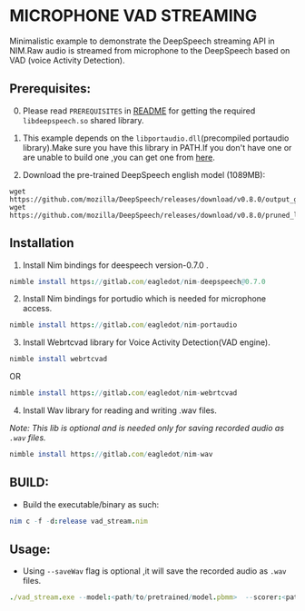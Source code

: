 # MICROPHONE VAD STREAMING
Minimalistic example to demonstrate the DeepSpeech streaming  API in NIM.Raw audio is streamed from microphone to the DeepSpeech based on VAD (voice Activity Detection).

## Prerequisites:
0) Please read ``PREREQUISITES`` in [README](../README.md)  for getting the required ``libdeepspeech.so`` shared library.
1) This example depends on the ``libportaudio.dll``(precompiled portaudio library).Make sure you have this library  in PATH.If you don't have one or are unable to build one ,you can get one from [here](https://gitlab.com/eagledot/nim-portaudio/lib).

2) Download the pre-trained DeepSpeech english model (1089MB):

```
wget https://github.com/mozilla/DeepSpeech/releases/download/v0.8.0/output_graph.pbmm
wget https://github.com/mozilla/DeepSpeech/releases/download/v0.8.0/pruned_lm.scorer
```


## Installation

1. Install Nim bindings for deespeech version-0.7.0 . 
```nim
nimble install https://gitlab.com/eagledot/nim-deepspeech@0.7.0
```

2. Install Nim bindings for portudio which is  needed for microphone access.

```nim
nimble install https://gitlab.com/eagledot/nim-portaudio
```

3. Install Webrtcvad library for Voice Activity Detection(VAD engine).
```nim
nimble install webrtcvad
```  
OR

```nim
nimble install https://gitlab.com/eagledot/nim-webrtcvad
```

4. Install Wav library for reading and writing .wav files.

_Note: This lib is optional and is needed only for saving recorded audio as ``.wav`` files._
```nim
nimble install https://gitlab.com/eagledot/nim-wav
```


## BUILD:
*  Build the executable/binary as such:
```nim
nim c -f -d:release vad_stream.nim
```

## Usage:
* Using ``--saveWav`` flag is optional ,it will save the recorded audio as `.wav` files. 
``` nim 
./vad_stream.exe --model:<path/to/pretrained/model.pbmm>  --scorer:<path/to/.scorer>  --saveWav
```






